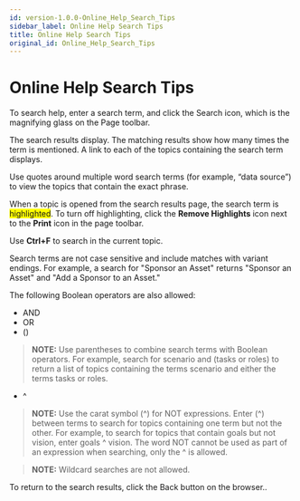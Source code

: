 ```yaml
---
id: version-1.0.0-Online_Help_Search_Tips
sidebar_label: Online Help Search Tips
title: Online Help Search Tips
original_id: Online_Help_Search_Tips
---
```


# Online Help Search Tips

To search help, enter a search term, and click the Search icon, which is
the magnifying glass on the Page toolbar.

The search results display. The matching results show how many times the
term is mentioned. A link to each of the topics containing the search
term displays.

Use quotes around multiple word search terms (for example, “data
source”) to view the topics that contain the exact phrase.

When a topic is opened from the search results page, the search term is
<span style="background-color: #ffff00;">highlighted</span>. To turn off
highlighting, click the **Remove Highlights** icon next to the **Print**
icon in the page toolbar.

Use **Ctrl+F** to search in the current topic.

Search terms are not case sensitive and include matches with variant
endings. For example, a search for "Sponsor an Asset" returns "Sponsor
an Asset" and "Add a Sponsor to an Asset."

The following Boolean operators are also allowed:

  - AND
  - OR
  - ()

>**NOTE:** Use parentheses to combine search terms with Boolean
operators. For example, search for scenario and (tasks or roles) to
return a list of topics containing the terms scenario and either the
terms tasks or roles.

  - ^

>**NOTE:** Use the carat symbol (^) for NOT expressions. Enter (^)
between terms to search for topics containing one term but not the
other. For example, to search for topics that contain goals but not
vision, enter goals ^ vision. The word NOT cannot be used as part of an
expression when searching, only the ^ is allowed.

>**NOTE:** Wildcard searches are not allowed.

To return to the search results, click the Back button on the browser..
